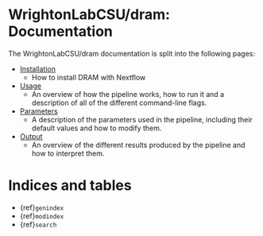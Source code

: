 # WrightonLabCSU/dram: Documentation

The WrightonLabCSU/dram documentation is split into the following pages:

- [Installation](installation.md)
  - How to install DRAM with Nextflow
- [Usage](usage.md)
  - An overview of how the pipeline works, how to run it and a description of all of the different command-line flags.
- [Parameters](params_doc.md)
  - A description of the parameters used in the pipeline, including their default values and how to modify them.
- [Output](output.md)
  - An overview of the different results produced by the pipeline and how to interpret them.

# Indices and tables

* {ref}`genindex`
* {ref}`modindex`
* {ref}`search`